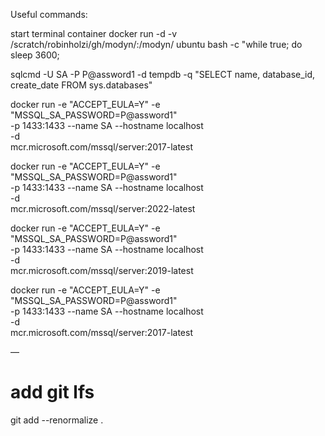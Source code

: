 Useful commands:

start terminal container
docker run -d -v /scratch/robinholzi/gh/modyn/:/modyn/ ubuntu bash -c "while true; do sleep 3600;

sqlcmd -U SA -P P@assword1 -d tempdb -q "SELECT name, database_id, create_date FROM sys.databases"

docker run -e "ACCEPT_EULA=Y" -e "MSSQL_SA_PASSWORD=P@assword1" \
 -p 1433:1433 --name SA --hostname localhost \
 -d \
 mcr.microsoft.com/mssql/server:2017-latest

docker run -e "ACCEPT_EULA=Y" -e "MSSQL_SA_PASSWORD=P@assword1" \
 -p 1433:1433 --name SA --hostname localhost \
 -d \
 mcr.microsoft.com/mssql/server:2022-latest

docker run -e "ACCEPT_EULA=Y" -e "MSSQL_SA_PASSWORD=P@assword1" \
 -p 1433:1433 --name SA --hostname localhost \
 -d \
 mcr.microsoft.com/mssql/server:2019-latest

docker run -e "ACCEPT_EULA=Y" -e "MSSQL_SA_PASSWORD=P@assword1" \
 -p 1433:1433 --name SA --hostname localhost \
 -d \
 mcr.microsoft.com/mssql/server:2017-latest

—

# add git lfs

git add --renormalize . 
